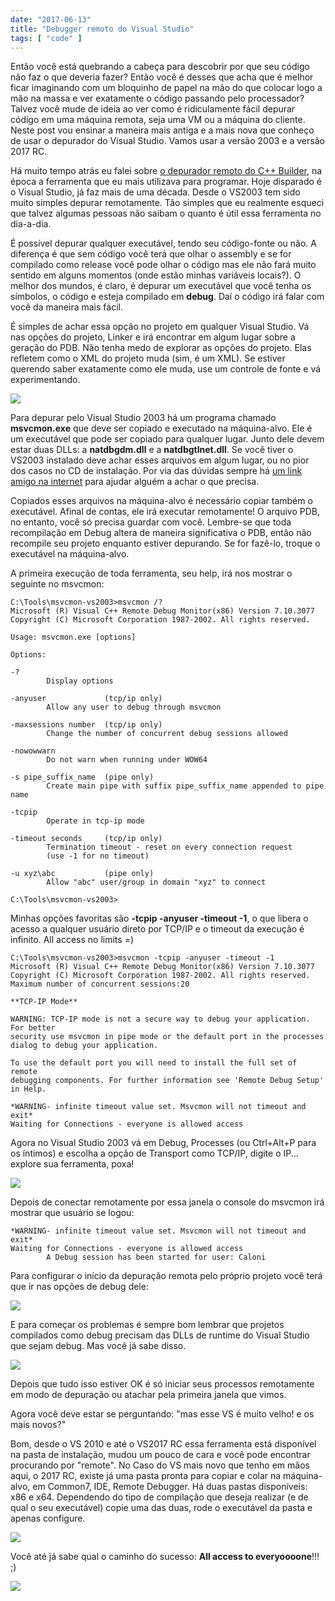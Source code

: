 ```yaml
---
date: "2017-06-13"
title: "Debugger remoto do Visual Studio"
tags: [ "code" ]
---
```

Então você está quebrando a cabeça para descobrir por que seu código não faz o que deveria fazer? Então você é desses que acha que é melhor ficar imaginando com um bloquinho de papel na mão do que colocar logo a mão na massa e ver exatamente o código passando pelo processador? Talvez você mude de ideia ao ver como é ridiculamente fácil depurar código em uma máquina remota, seja uma VM ou a máquina do cliente. Neste post vou ensinar a maneira mais antiga e a mais nova que conheço de usar o depurador do Visual Studio. Vamos usar a versão 2003 e a versão 2017 RC.

Há muito tempo atrás eu falei sobre [o depurador remoto do C++ Builder](/debug-remoto-no-c-builder), na época a ferramenta que eu mais utilizava para programar. Hoje disparado é o Visual Studio, já faz mais de uma década. Desde o VS2003 tem sido muito simples depurar remotamente. Tão simples que eu realmente esqueci que talvez algumas pessoas não saibam o quanto é útil essa ferramenta no dia-a-dia.

É possível depurar qualquer executável, tendo seu código-fonte ou não. A diferença é que sem código você terá que olhar o assembly e se for compilado como release você pode olhar o código mas ele não fará muito sentido em alguns momentos (onde estão minhas variáveis locais?). O melhor dos mundos, é claro, é depurar um executável que você tenha os símbolos, o código e esteja compilado em **debug**. Daí o código irá falar com você da maneira mais fácil.

É simples de achar essa opção no projeto em qualquer Visual Studio. Vá nas opções do projeto, Linker e irá encontrar em algum lugar sobre a geração do PDB. Não tenha medo de explorar as opções do projeto. Elas refletem como o XML do projeto muda (sim, é um XML). Se estiver querendo saber exatamente como ele muda, use um controle de fonte e vá experimentando.

![](/images/znl7K0b.png)

Para depurar pelo Visual Studio 2003 há um programa chamado **msvcmon.exe** que deve ser copiado e executado na máquina-alvo. Ele é um executável que pode ser copiado para qualquer lugar. Junto dele devem estar duas DLLs: a **natdbgdm.dll** e a **natdbgtlnet.dll**. Se você tiver o VS2003 instalado deve achar esses arquivos em algum lugar, ou no pior dos casos no CD de instalação. Por via das dúvidas sempre há [um link amigo na internet](/downloads//msvcmon-vs2003.7z) para ajudar alguém a achar o que precisa.

Copiados esses arquivos na máquina-alvo é necessário copiar também o executável. Afinal de contas, ele irá executar remotamente! O arquivo PDB, no entanto, você só precisa guardar com você. Lembre-se que toda recompilação em Debug altera de maneira significativa o PDB, então não recompile seu projeto enquanto estiver depurando. Se for fazê-lo, troque o executável na máquina-alvo.

A primeira execução de toda ferramenta, seu help, irá nos mostrar o seguinte no msvcmon:

```
C:\Tools\msvcmon-vs2003>msvcmon /?
Microsoft (R) Visual C++ Remote Debug Monitor(x86) Version 7.10.3077
Copyright (C) Microsoft Corporation 1987-2002. All rights reserved.

Usage: msvcmon.exe [options]

Options:

-?
        Display options

-anyuser             (tcp/ip only)
        Allow any user to debug through msvcmon

-maxsessions number  (tcp/ip only)
        Change the number of concurrent debug sessions allowed

-nowowwarn
        Do not warn when running under WOW64

-s pipe_suffix_name  (pipe only)
        Create main pipe with suffix pipe_suffix_name appended to pipe name

-tcpip
        Operate in tcp-ip mode

-timeout seconds     (tcp/ip only)
        Termination timeout - reset on every connection request
        (use -1 for no timeout)

-u xyz\abc           (pipe only)
        Allow "abc" user/group in domain "xyz" to connect

C:\Tools\msvcmon-vs2003>
```

Minhas opções favoritas são **-tcpip -anyuser -timeout -1**, o que libera o acesso a qualquer usuário direto por TCP/IP e o timeout da execução é infinito. All access no limits =)

```
C:\Tools\msvcmon-vs2003>msvcmon -tcpip -anyuser -timeout -1
Microsoft (R) Visual C++ Remote Debug Monitor(x86) Version 7.10.3077
Copyright (C) Microsoft Corporation 1987-2002. All rights reserved.
Maximum number of concurrent sessions:20

**TCP-IP Mode**

WARNING: TCP-IP mode is not a secure way to debug your application. For better
security use msvcmon in pipe mode or the default port in the processes
dialog to debug your application.

To use the default port you will need to install the full set of remote
debugging components. For further information see 'Remote Debug Setup' in Help.

*WARNING- infinite timeout value set. Msvcmon will not timeout and exit*
Waiting for Connections - everyone is allowed access
```

Agora no Visual Studio 2003 vá em Debug, Processes (ou Ctrl+Alt+P para os íntimos) e escolha a opção de Transport como TCP/IP, digite o IP... explore sua ferramenta, poxa!

![](/images/bZVsEj8.png)

Depois de conectar remotamente por essa janela o console do msvcmon irá mostrar que usuário se logou:

```
*WARNING- infinite timeout value set. Msvcmon will not timeout and exit*
Waiting for Connections - everyone is allowed access
        A Debug session has been started for user: Caloni
```

Para configurar o início da depuração remota pelo próprio projeto você terá que ir nas opções de debug dele:

![](/images/mrktmwE.png)

E para começar os problemas é sempre bom lembrar que projetos compilados como debug precisam das DLLs de runtime do Visual Studio que sejam debug. Mas você já sabe disso.

![](/images/7EHOpJ1.png)

Depois que tudo isso estiver OK é só iniciar seus processos remotamente em modo de depuração ou atachar pela primeira janela que vimos.

Agora você deve estar se perguntando: "mas esse VS é muito velho! e os mais novos?"

Bom, desde o VS 2010 e até o VS2017 RC essa ferramenta está disponível na pasta de instalação, mudou um pouco de cara e você pode encontrar procurando por "remote". No Caso do VS mais novo que tenho em mãos aqui, o 2017 RC, existe já uma pasta pronta para copiar e colar na máquina-alvo, em Common7, IDE, Remote Debugger. Há duas pastas disponíveis: x86 e x64. Dependendo do tipo de compilação que deseja realizar (e de qual o seu executável) copie uma das duas, rode o executável da pasta e apenas configure.

![](/images/2yUrl8z.png)

Você até já sabe qual o caminho do sucesso: **All access to everyoooone**!!! ;)

[![](/images/ajBG8fM.gif)](http://cinetenisverde.com.br/o-profissional)

